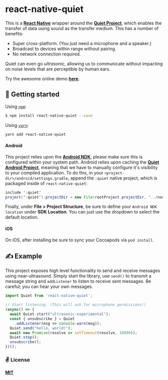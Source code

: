 # react-native-quiet

This is a [**React Native**](https://facebook.github.io/react-native/) wrapper around the [**Quiet Project**](https://github.com/quiet/quiet), which enables the transfer of data using sound as the transfer medium. This has a number of benefits:

  - Super cross-platform. (You just need a microphone and a speaker.)
  - Broadcast to devices within range without pairing.
  - No network connection required.

Quiet can even go _ultrasonic_, allowing us to communicate without impacting on noise levels that are perceptible by human ears.

Try the awesome online demo [**here**](https://quiet.github.io/quiet-js/).

## 🚀 Getting started

Using [`npm`]():

```bash
$ npm install react-native-quiet --save
```

Using [`yarn`]():

```bash
yarn add react-native-quiet
```

#### Android

This project relies upon the [**Android NDK**](https://developer.android.com/ndk); please make sure this is configured within your system path. Android relies upon caching the [**Quiet Android Project**](https://github.com/quiet/org.quietmodem.Quiet), meaning that we have to manually configure it's visibility to your compiled application. To do this, in your `<project-dir>/android/settings.gradle`, append the `:quiet` native project, which is packaged inside of `react-native-quiet`:

```java
include ':quiet'
project(':quiet').projectDir = new File(rootProject.projectDir, '../node_modules/react-native-quiet/android/Transducer/quiet')
```

Finally, under **File > Project Structure**, be sure to define your `Android NDK location` under **SDK Location**. You can just use the dropdown to select the default location.

#### iOS

On iOS, after installing be sure to sync your Cocoapods via `pod install`.


## ✍️ Example

This project exposes high level functionality to send and receive messages using near-ultrasound. Simply start the library, use `send()` to transmit a message string and `addListener` to listen to receive sent messages. Be careful; you can hear your own messages.

```javascript
import Quiet from 'react-native-quiet';

// Start listening. (This will ask for microphone permissions!)
(async() => {
  await Quiet.start("ultrasonic-experimental");
  const { unsubscribe } = Quiet
    .addListener(msg => console.warn(msg));
  Quiet.send("hello, world!");
  await new Promise(resolve => setTimeout(resolve, 10000));
  Quiet.stop();
  unsubscribe();
})();
```

### ✌️ License
[**MIT**](https://opensource.org/licenses/MIT)
